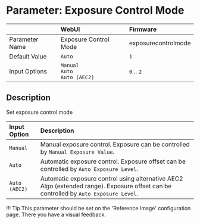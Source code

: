 # Parameter: Exposure Control Mode

|                   | WebUI               | Firmware
|:---               |:---                 |:----
| Parameter Name    | Exposure Control Mode | exposurecontrolmode
| Default Value     | `Auto`              | `1`
| Input Options     | `Manual`<br>`Auto`<br>`Auto (AEC2)` | `0` .. `2`


## Description

Set exposure control mode


| Input Option  | Description
|:---           |:---
| `Manual`      | Manual exposure control. Exposure can be controlled by `Manual Exposure Value`.
| `Auto`        | Automatic exposure control. Exposure offset can be controlled by `Auto Exposure Level`.
| `Auto (AEC2)` | Automatic exposure control using alternative AEC2 Algo (extended range). Exposure offset can be controlled by `Auto Exposure Level`.


!!! Tip
    This parameter should be set on the 'Reference Image' configuration page.
    There you have a visual feedback.
